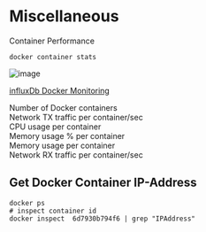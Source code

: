 # Miscellaneous

Container Performance 

```
docker container stats

```

![image](https://user-images.githubusercontent.com/993459/155811710-d92b78b5-3bd6-46be-938f-42627149fd73.png)

[influxDb Docker Monitoring](https://www.influxdata.com/influxdb-templates/docker/)

Number of Docker containers  
Network TX traffic per container/sec  
CPU usage per container  
Memory usage % per container  
Memory usage per container  
Network RX traffic per container/sec  

## Get Docker Container IP-Address
```
docker ps
# inspect container id
docker inspect  6d7930b794f6 | grep "IPAddress"
```
